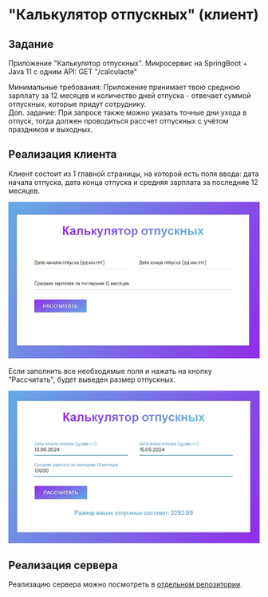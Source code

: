 # "Калькулятор отпускных" (клиент)

## Задание

Приложение "Калькулятор отпускных".
Микросервис на SpringBoot + Java 11 c одним API:
GET "/calculacte"

Минимальные требования: Приложение принимает твою среднюю зарплату за 12 месяцев и количество дней отпуска - отвечает суммой отпускных, которые придут сотруднику.  
Доп. задание: При запросе также можно указать точные дни ухода в отпуск, тогда должен проводиться рассчет отпускных с учётом праздников и выходных.

## Реализация клиента

Клиент состоит из 1 главной страницы, на которой есть поля ввода: дата начала отпуска, дата конца отпуска и средняя зарплата за последние 12 месяцев.

<p align="center"><img src="screen/MainPage.JPG" alt="MainPage" width="550"></p>

Если заполнить все необходимые поля и нажать на кнопку "Рассчитать", будет выведен размер отпускных.

<p align="center"><img src="screen/MainPageWithResult.JPG" alt="MainPageWithResult" width="550"></p>

## Реализация сервера

Реализацию сервера можно посмотреть в [отдельном репозитории](https://github.com/Sad-Programmist/vacation-calculator-server).
